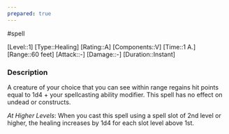 ```yaml
---
prepared: true
---
```

#spell

[Level::1]
[Type::Healing]
[Rating::A]
[Components::V]
[Time::1 A.]
[Range::60 feet]
[Attack::\-]
[Damage::\-]
[Duration::Instant]
### Description

A creature of your choice that you can see within range regains hit points equal to 1d4 + your spellcasting ability modifier. This spell has no effect on undead or constructs.

*At Higher Levels*: When you cast this spell using a spell slot of 2nd level or higher, the healing increases by 1d4 for each slot level above 1st. 